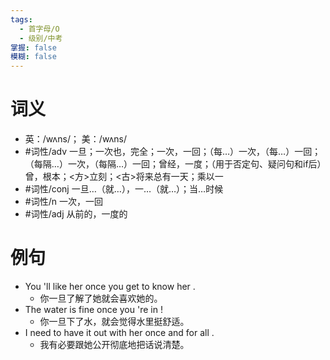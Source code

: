 ```yaml
---
tags:
  - 首字母/O
  - 级别/中考
掌握: false
模糊: false
---
```

# 词义
- 英：/wʌns/； 美：/wʌns/
- #词性/adv  一旦；一次也，完全；一次，一回；（每…）一次，（每…）一回；（每隔…）一次，（每隔…）一回；曾经，一度；（用于否定句、疑问句和if后）曾，根本；<方>立刻；<古>将来总有一天；乘以一
- #词性/conj  一旦…（就…），一…（就…）；当…时候
- #词性/n  一次，一回
- #词性/adj  从前的，一度的
# 例句
- You 'll like her once you get to know her .
	- 你一旦了解了她就会喜欢她的。
- The water is fine once you 're in !
	- 你一旦下了水，就会觉得水里挺舒适。
- I need to have it out with her once and for all .
	- 我有必要跟她公开彻底地把话说清楚。
